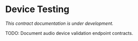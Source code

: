 # Device Testing

*This contract documentation is under development.*

TODO: Document audio device validation endpoint contracts.